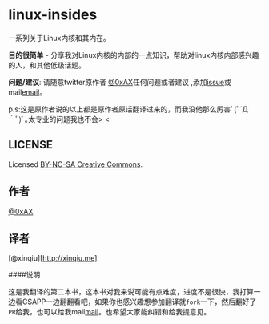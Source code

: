 linux-insides
===============

一系列关于Linux内核和其内在。

**目的很简单** - 分享我对Linux内核的内部的一点知识，帮助对linux内核内部感兴趣的人，和其他低级话题。

**问题/建议**: 请随意twitter原作者 [@0xAX](https://twitter.com/0xAX)任何问题或者建议 ,添加[issue](https://github.com/0xAX/linux-internals/issues/new)或mail[email](mailto:anotherworldofworld@gmail.com)。

p.s:这是原作者说的以上都是原作者原话翻译过来的，而我没他那么厉害ﾟ(ﾟ´Д｀ﾟ)ﾟ｡太专业的问题我也不会> <


LICENSE
-------------

Licensed [BY-NC-SA Creative Commons](http://creativecommons.org/licenses/by-nc-sa/4.0/).

作者
---------------
[@0xAX](https://twitter.com/0xAX)

译者
---------------
[@xinqiu][http://xinqiu.me]

####说明

这是我翻译的第二本书，这本书对我来说可能有点难度，进度不是很快，我打算一边看CSAPP一边翻翻看吧，如果你也感兴趣想参加翻译就`fork`一下，然后翻好了`PR`给我，也可以给我mail[mail](xinqiu.94@gmail.com)。也希望大家能纠错和给我提意见。
